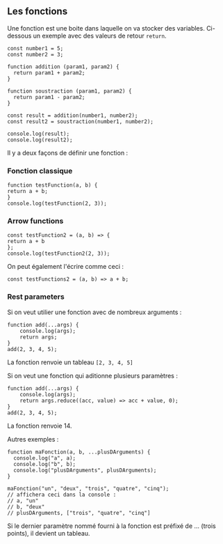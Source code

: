 ## Les fonctions

Une fonction est une boite dans laquelle on va stocker des variables. Ci-dessous un exemple avec des valeurs de retour `return`.

````
const number1 = 5;
const number2 = 3;

function addition (param1, param2) {
  return param1 + param2;
}

function soustraction (param1, param2) {
  return param1 - param2;
}

const result = addition(number1, number2);
const result2 = soustraction(number1, number2);

console.log(result);
console.log(result2);
````
Il y a deux façons de définir une fonction :

### Fonction classique

````
function testFunction(a, b) {
return a + b;
}
console.log(testFunction(2, 3));
````

### Arrow functions

````
const testFunction2 = (a, b) => {
return a + b
};
console.log(testFunction2(2, 3));
````

On peut également l'écrire comme ceci :

````
const testFunctions2 = (a, b) => a + b;
````

### Rest parameters

Si on veut utilier une fonction avec de nombreux arguments :

````
function add(...args) {
    console.log(args);
    return args;
}
add(2, 3, 4, 5);
````

La fonction renvoie un tableau `[2, 3, 4, 5]`

Si on veut une fonction qui aditionne plusieurs paramètres :

````
function add(...args) {
    console.log(args);
    return args.reduce((acc, value) => acc + value, 0);
}
add(2, 3, 4, 5);
````

La fonction renvoie 14.

Autres exemples : 

````
function maFonction(a, b, ...plusDArguments) {
  console.log("a", a);
  console.log("b", b);
  console.log("plusDArguments", plusDArguments);
}

maFonction("un", "deux", "trois", "quatre", "cinq");
// affichera ceci dans la console :
// a, "un"
// b, "deux"
// plusDArguments, ["trois", "quatre", "cinq"]
````

Si le dernier paramètre nommé fourni à la fonction est préfixé de ... (trois points), il devient un tableau.

